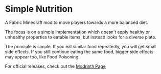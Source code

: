# Simple Nutrition

A Fabric Minecraft mod to move players towards a more balanced diet.

The focus is on a simple implementation which doesn't apply healthy or unhealthy
properties to eatable items, but instead looks for a diverse plate.

The principle is simple. If you eat similar food repeatedly, you will
get small side effects. If you still continue eating the same food, bigger
side effects may appear too, like Food Poisoning.

For official releases, check out the [Modrinth Page](https://modrinth.com/mod/simple-nutrition)
